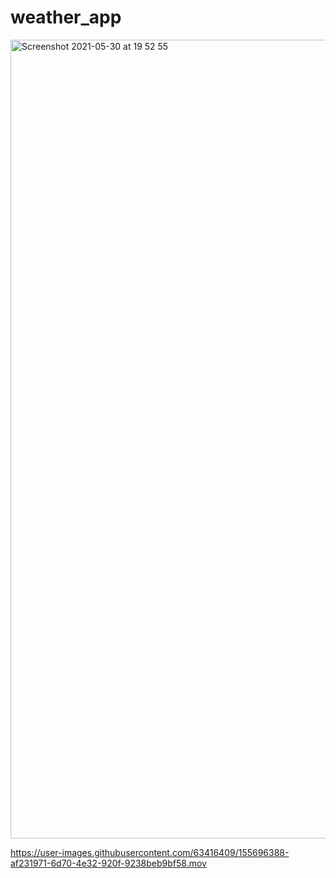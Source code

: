# weather_app

<img width="1278" alt="Screenshot 2021-05-30 at 19 52 55" src="https://user-images.githubusercontent.com/63416409/120114857-62f38300-c181-11eb-9c49-c23806f4b475.png">


https://user-images.githubusercontent.com/63416409/155696388-af231971-6d70-4e32-920f-9238beb9bf58.mov

